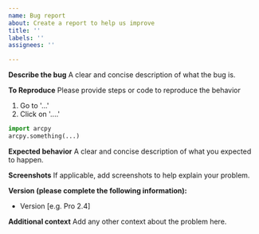 ```yaml
---
name: Bug report
about: Create a report to help us improve
title: ''
labels: ''
assignees: ''

---
```


<!-- HOLD UP!

Please make sure to review https://github.com/ArcGIS/arcpy/?tab=readme-ov-file#software-issues-questions-and-ideas before submitting issues.

-->

**Describe the bug**
A clear and concise description of what the bug is.

**To Reproduce**
Please provide steps or code to reproduce the behavior

1. Go to '...'
2. Click on '....'

```python
import arcpy
arcpy.something(...)
```

**Expected behavior**
A clear and concise description of what you expected to happen.

**Screenshots**
If applicable, add screenshots to help explain your problem.

**Version (please complete the following information):**
 - Version [e.g. Pro 2.4]

**Additional context**
Add any other context about the problem here.
